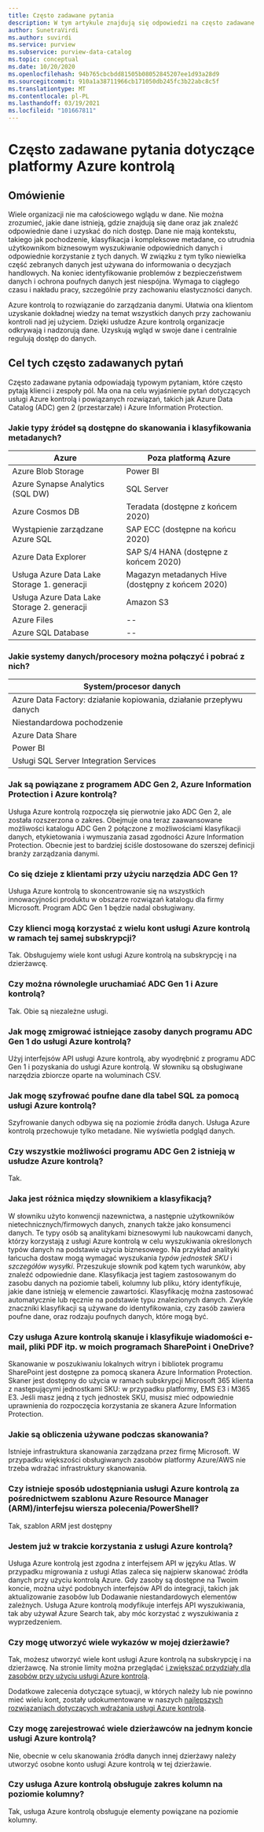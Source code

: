 ```yaml
---
title: Często zadawane pytania
description: W tym artykule znajdują się odpowiedzi na często zadawane pytania dotyczące usługi Azure kontrolą.
author: SunetraVirdi
ms.author: suvirdi
ms.service: purview
ms.subservice: purview-data-catalog
ms.topic: conceptual
ms.date: 10/20/2020
ms.openlocfilehash: 94b765cbcbdd81505b08052845207ee1d93a28d9
ms.sourcegitcommit: 910a1a38711966cb171050db245fc3b22abc8c5f
ms.translationtype: MT
ms.contentlocale: pl-PL
ms.lasthandoff: 03/19/2021
ms.locfileid: "101667811"
---
```

# <a name="frequently-asked-questions-faq-about-azure-purview"></a>Często zadawane pytania dotyczące platformy Azure kontrolą

## <a name="overview"></a>Omówienie

Wiele organizacji nie ma całościowego wglądu w dane. Nie można zrozumieć, jakie dane istnieją, gdzie znajdują się dane oraz jak znaleźć odpowiednie dane i uzyskać do nich dostęp. Dane nie mają kontekstu, takiego jak pochodzenie, klasyfikacja i kompleksowe metadane, co utrudnia użytkownikom biznesowym wyszukiwanie odpowiednich danych i odpowiednie korzystanie z tych danych. W związku z tym tylko niewielka część zebranych danych jest używana do informowania o decyzjach handlowych. Na koniec identyfikowanie problemów z bezpieczeństwem danych i ochrona poufnych danych jest niespójna. Wymaga to ciągłego czasu i nakładu pracy, szczególnie przy zachowaniu elastyczności danych.

Azure kontrolą to rozwiązanie do zarządzania danymi. Ułatwia ona klientom uzyskanie dokładnej wiedzy na temat wszystkich danych przy zachowaniu kontroli nad jej użyciem. Dzięki usłudze Azure kontrolą organizacje odkrywają i nadzorują dane. Uzyskują wgląd w swoje dane i centralnie regulują dostęp do danych.

## <a name="purpose-of-this-faq"></a>Cel tych często zadawanych pytań

Często zadawane pytania odpowiadają typowym pytaniam, które często pytają klienci i zespoły pól. Ma ona na celu wyjaśnienie pytań dotyczących usługi Azure kontrolą i powiązanych rozwiązań, takich jak Azure Data Catalog (ADC) gen 2 (przestarzałe) i Azure Information Protection.

### <a name="what-are-the-source-types-available-for-metadata-scanning-and-classification"></a>Jakie typy źródeł są dostępne do skanowania i klasyfikowania metadanych?

|Azure|Poza platformą Azure|
|---------|---------|
|Azure Blob Storage|Power BI|
|Azure Synapse Analytics (SQL DW)|SQL Server |
|Azure Cosmos DB|Teradata (dostępne z końcem 2020)|
|Wystąpienie zarządzane Azure SQL|SAP ECC (dostępne na końcu 2020)|
|Azure Data Explorer|SAP S/4 HANA (dostępne z końcem 2020)|
|Usługa Azure Data Lake Storage 1. generacji|Magazyn metadanych Hive (dostępny z końcem 2020)|
|Usługa Azure Data Lake Storage 2. generacji|Amazon S3|
|Azure Files|--|
|Azure SQL Database|--|

### <a name="what-data-systemsprocessors-can-we-connect-and-get-lineage"></a>Jakie systemy danych/procesory można połączyć i pobrać z nich?

|System/procesor danych 
|---------
|Azure Data Factory: działanie kopiowania, działanie przepływu danych 
|Niestandardowa pochodzenie   
|Azure Data Share   
|Power BI    |
|Usługi SQL Server Integration Services  

### <a name="how-are-adc-gen-2-azure-information-protection-and-azure-purview-related"></a>Jak są powiązane z programem ADC Gen 2, Azure Information Protection i Azure kontrolą?

Usługa Azure kontrolą rozpoczęła się pierwotnie jako ADC Gen 2, ale została rozszerzona o zakres. Obejmuje ona teraz zaawansowane możliwości katalogu ADC Gen 2 połączone z możliwościami klasyfikacji danych, etykietowania i wymuszania zasad zgodności Azure Information Protection. Obecnie jest to bardziej ściśle dostosowane do szerszej definicji branży zarządzania danymi.

### <a name="what-happens-to-customers-using-adc-gen-1"></a>Co się dzieje z klientami przy użyciu narzędzia ADC Gen 1?

Usługa Azure kontrolą to skoncentrowanie się na wszystkich innowacyjności produktu w obszarze rozwiązań katalogu dla firmy Microsoft. Program ADC Gen 1 będzie nadal obsługiwany.

### <a name="can-customers-have-multiple-azure-purview-accounts-in-the-same-subscription"></a>Czy klienci mogą korzystać z wielu kont usługi Azure kontrolą w ramach tej samej subskrypcji?

Tak. Obsługujemy wiele kont usługi Azure kontrolą na subskrypcję i na dzierżawcę.

### <a name="can-i-run-adc-gen-1-and-azure-purview-in-parallel"></a>Czy można równolegle uruchamiać ADC Gen 1 i Azure kontrolą?

Tak. Obie są niezależne usługi.

### <a name="how-do-i-migrate-existing-adc-gen-1-data-assets-to-azure-purview"></a>Jak mogę zmigrować istniejące zasoby danych programu ADC Gen 1 do usługi Azure kontrolą?

Użyj interfejsów API usługi Azure kontrolą, aby wyodrębnić z programu ADC Gen 1 i pozyskania do usługi Azure kontrolą. W słowniku są obsługiwane narzędzia zbiorcze oparte na woluminach CSV.

### <a name="how-do-i-encrypt-sensitive-data-for-sql-tables-using-azure-purview"></a>Jak mogę szyfrować poufne dane dla tabel SQL za pomocą usługi Azure kontrolą?

Szyfrowanie danych odbywa się na poziomie źródła danych. Usługa Azure kontrolą przechowuje tylko metadane. Nie wyświetla podgląd danych.

### <a name="will-all-the-capabilities-of-adc-gen-2-exist-in-azure-purview"></a>Czy wszystkie możliwości programu ADC Gen 2 istnieją w usłudze Azure kontrolą?

Tak.

<!--## Is the data lineage feature available in Azure Purview?

Yes, but it's limited to the Azure Data Factory connector.

<!-- ## How can I scan SQL Server on-premises? 

Use the self-host integration runtime capability. !-->

<!--### What is the difference between classification in Azure SQL Database and classification in Azure Purview?

|Azure SQL DB classification  |Azure Purview classification  |
|---------|---------|
|Classification is based on SQL metadata from system catalogs. |Classification is based on Azure Purview's sampling technique by using the system-defined or custom-defined regex pattern.|
|Custom classification is supported.     |Custom classification is supported.         |
|Doesn't use Microsoft 365 system classifiers out of the box.    | Uses Microsoft 365 system classifiers out of the box.        |
-->

### <a name="whats-the-difference-between-a-glossary-and-classification"></a>Jaka jest różnica między słownikiem a klasyfikacją?

W słowniku użyto konwencji nazewnictwa, a następnie użytkowników nietechnicznych/firmowych danych, znanych także jako konsumenci danych. Te typy osób są analitykami biznesowymi lub naukowcami danych, którzy korzystają z usługi Azure kontrolą w celu wyszukiwania określonych typów danych na podstawie użycia biznesowego. Na przykład analityki łańcucha dostaw mogą wymagać wyszukania *typów jednostek SKU* i *szczegółów wysyłki*. Przeszukuje słownik pod kątem tych warunków, aby znaleźć odpowiednie dane.
Klasyfikacja jest tagiem zastosowanym do zasobu danych na poziomie tabeli, kolumny lub pliku, który identyfikuje, jakie dane istnieją w elemencie zawartości. Klasyfikację można zastosować automatycznie lub ręcznie na podstawie typu znalezionych danych. Zwykle znaczniki klasyfikacji są używane do identyfikowania, czy zasób zawiera poufne dane, oraz rodzaju poufnych danych, które mogą być.

### <a name="does-azure-purview-scan-and-classify-emails-pdfs-etc-in-my-sharepoint-and-onedrive"></a>Czy usługa Azure kontrolą skanuje i klasyfikuje wiadomości e-mail, pliki PDF itp. w moich programach SharePoint i OneDrive?

Skanowanie w poszukiwaniu lokalnych witryn i bibliotek programu SharePoint jest dostępne za pomocą skanera Azure Information Protection. Skaner jest dostępny do użycia w ramach subskrypcji Microsoft 365 klienta z następującymi jednostkami SKU: w przypadku platformy, EMS E3 i M365 E3. Jeśli masz jedną z tych jednostek SKU, musisz mieć odpowiednie uprawnienia do rozpoczęcia korzystania ze skanera Azure Information Protection.

<!--### What is the difference between classifications and sensitivity labels in Azure Purview?

Azure Purview's data governance solution is based on the Apache Atlas framework. As defined by Atlas, classification is a way to identify the contents of an asset (table or file) or an entity (table column or structured file). This classification becomes a metadata property that allows Azure Purview to understand the data within each asset and govern and protect them.

Sensitivity labels are a Microsoft 365 concept that resembles classification at the asset level. You create a label with a collection of classifications applied at the asset or entity level.

Atlas-centric customers will see no real distinction between classifications and labels. To these customers, everything is a classification and labels aren't needed.

Security-focused customers will see a distinction between classification and labeling, but only because in Microsoft 365 the classifications aren't exposed directly to the user; only labels are visible. So, similar to Atlas, Office 365 security customers don't need to deal with both entities.
-->

### <a name="what-is-the-compute-used-for-the-scan"></a>Jakie są obliczenia używane podczas skanowania?
Istnieje infrastruktura skanowania zarządzana przez firmę Microsoft. W przypadku większości obsługiwanych zasobów platformy Azure/AWS nie trzeba wdrażać infrastruktury skanowania.

### <a name="is-there-a-way-to-provision-azure-purview-via-azure-resource-manager-arm-template--cli--powershell"></a>Czy istnieje sposób udostępniania usługi Azure kontrolą za pośrednictwem szablonu Azure Resource Manager (ARM)/interfejsu wiersza polecenia/PowerShell?

Tak, szablon ARM jest dostępny

<!--### Does Azure Purview support guest users in AAD?-->

### <a name="im-already-using-atlas-can-i-easily-move-to-azure-purview"></a>Jestem już w trakcie korzystania z usługi Azure kontrolą?

Usługa Azure kontrolą jest zgodna z interfejsem API w języku Atlas. W przypadku migrowania z usługi Atlas zaleca się najpierw skanować źródła danych przy użyciu kontrolą Azure. Gdy zasoby są dostępne na Twoim koncie, można użyć podobnych interfejsów API do integracji, takich jak aktualizowanie zasobów lub Dodawanie niestandardowych elementów zależnych. Usługa Azure kontrolą modyfikuje interfejs API wyszukiwania, tak aby używał Azure Search tak, aby móc korzystać z wyszukiwania z wyprzedzeniem.

### <a name="can-i-create-multiple-catalogs-in-my-tenant"></a>Czy mogę utworzyć wiele wykazów w mojej dzierżawie?

Tak, możesz utworzyć wiele kont usługi Azure kontrolą na subskrypcję i na dzierżawcę. Na stronie limity można przeglądać [i zwiększać przydziały dla zasobów przy użyciu usługi Azure kontrolą](how-to-manage-quotas.md).

Dodatkowe zalecenia dotyczące sytuacji, w których należy lub nie powinno mieć wielu kont, zostały udokumentowane w naszych [najlepszych rozwiązaniach dotyczących wdrażania usługi Azure kontrolą](deployment-best-practices.md).

### <a name="can-i-register-multiple-tenants-within-a-single-azure-purview-account"></a>Czy mogę zarejestrować wiele dzierżawców na jednym koncie usługi Azure kontrolą?

Nie, obecnie w celu skanowania źródła danych innej dzierżawy należy utworzyć osobne konto usługi Azure kontrolą w tej dzierżawie.

### <a name="does-azure-purview-support-column-level-lineage"></a>Czy usługa Azure kontrolą obsługuje zakres kolumn na poziomie kolumny?

Tak, usługa Azure kontrolą obsługuje elementy powiązane na poziomie kolumny.